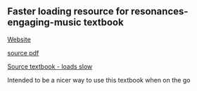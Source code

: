 ## Faster loading resource for resonances-engaging-music textbook

[Website](https://clintonsteiner.github.io/resonances/)

[source pdf](https://clintonsteiner.github.io/resonances/resonance-v7.pdf)

[Source textbook - loads slow](https://ung.edu/university-press/books/resonances-engaging-music.php)

Intended to be a nicer way to use this textbook when on the go
